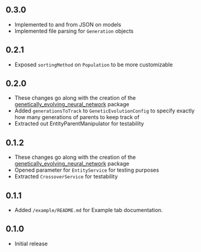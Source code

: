 ## 0.3.0

* Implemented to and from JSON on models
* Implemented file parsing for `Generation` objects

## 0.2.1

* Exposed `sortingMethod` on `Population` to be more customizable

## 0.2.0

* These changes go along with the creation of the [genetically_evolving_neural_network](https://github.com/dancout/genetically_evolving_neural_network) package
* Added `generationsToTrack` to `GeneticEvolutionConfig` to specify exactly how many generations of parents to keep track of
* Extracted out EntityParentManipulator for testability

## 0.1.2

* These changes go along with the creation of the [genetically_evolving_neural_network](https://github.com/dancout/genetically_evolving_neural_network) package
* Opened parameter for `EntityService` for testing purposes
* Extracted `CrossoverService` for testability

## 0.1.1

* Added `/example/README.md` for Example tab documentation.

## 0.1.0

* Initial release